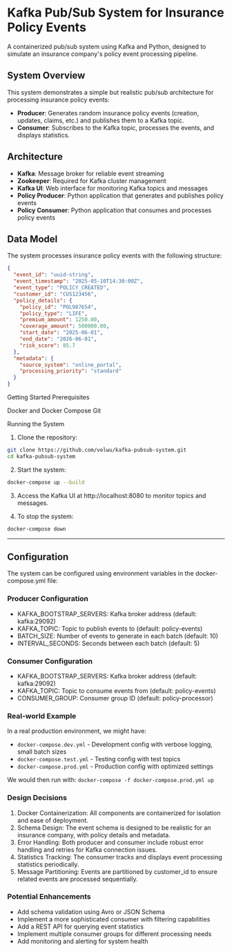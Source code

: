 # Kafka Pub/Sub System for Insurance Policy Events

A containerized pub/sub system using Kafka and Python, designed to simulate an insurance company's policy event processing pipeline.

## System Overview

This system demonstrates a simple but realistic pub/sub architecture for processing insurance policy events:

- **Producer**: Generates random insurance policy events (creation, updates, claims, etc.) and publishes them to a Kafka topic.
- **Consumer**: Subscribes to the Kafka topic, processes the events, and displays statistics.

## Architecture

- **Kafka**: Message broker for reliable event streaming
- **Zookeeper**: Required for Kafka cluster management
- **Kafka UI**: Web interface for monitoring Kafka topics and messages
- **Policy Producer**: Python application that generates and publishes policy events
- **Policy Consumer**: Python application that consumes and processes policy events

## Data Model

The system processes insurance policy events with the following structure:

```json
{
  "event_id": "uuid-string",
  "event_timestamp": "2025-05-10T14:30:00Z",
  "event_type": "POLICY_CREATED",
  "customer_id": "CUS123456",
  "policy_details": {
    "policy_id": "POL987654",
    "policy_type": "LIFE",
    "premium_amount": 1250.00,
    "coverage_amount": 500000.00,
    "start_date": "2025-06-01",
    "end_date": "2026-06-01",
    "risk_score": 85.7
  },
  "metadata": {
    "source_system": "online_portal",
    "processing_priority": "standard"
  }
}
```

Getting Started
Prerequisites

Docker and Docker Compose
Git

Running the System

1. Clone the repository:
```sh
git clone https://github.com/velwu/kafka-pubsub-system.git
cd kafka-pubsub-system
```

2. Start the system:
```sh
docker-compose up --build
```

3. Access the Kafka UI at http://localhost:8080 to monitor topics and messages.

4. To stop the system:
```sh
docker-compose down
```

---

## Configuration
The system can be configured using environment variables in the docker-compose.yml file:

### Producer Configuration
- KAFKA_BOOTSTRAP_SERVERS: Kafka broker address (default: kafka:29092)
- KAFKA_TOPIC: Topic to publish events to (default: policy-events)
- BATCH_SIZE: Number of events to generate in each batch (default: 10)
- INTERVAL_SECONDS: Seconds between each batch (default: 5)

### Consumer Configuration
- KAFKA_BOOTSTRAP_SERVERS: Kafka broker address (default: kafka:29092)
- KAFKA_TOPIC: Topic to consume events from (default: policy-events)
- CONSUMER_GROUP: Consumer group ID (default: policy-processor)

### Real-world Example
In a real production environment, we might have:
- `docker-compose.dev.yml` - Development config with verbose logging, small batch sizes
- `docker-compose.test.yml` - Testing config with test topics
- `docker-compose.prod.yml` - Production config with optimized settings

We would then run with: `docker-compose -f docker-compose.prod.yml up`

### Design Decisions
1. Docker Containerization: All components are containerized for isolation and ease of deployment.
2. Schema Design: The event schema is designed to be realistic for an insurance company, with policy details and metadata.
3. Error Handling: Both producer and consumer include robust error handling and retries for Kafka connection issues.
4. Statistics Tracking: The consumer tracks and displays event processing statistics periodically.
5. Message Partitioning: Events are partitioned by customer_id to ensure related events are processed sequentially.

### Potential Enhancements
- Add schema validation using Avro or JSON Schema
- Implement a more sophisticated consumer with filtering capabilities
- Add a REST API for querying event statistics
- Implement multiple consumer groups for different processing needs
- Add monitoring and alerting for system health
